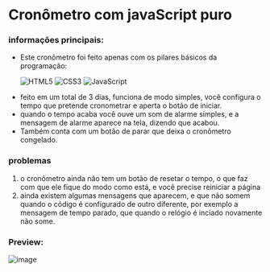 # Cronômetro com javaScript puro

### informações principais:
<ul> 
 <li>
  Este cronômetro foi feito apenas com os pilares básicos da programação:
   
![HTML5](https://img.shields.io/badge/html5-%23E34F26.svg?style=for-the-badge&logo=html5&logoColor=white)
![CSS3](https://img.shields.io/badge/css3-%231572B6.svg?style=for-the-badge&logo=css3&logoColor=white)
![JavaScript](https://img.shields.io/badge/javascript-%23323330.svg?style=for-the-badge&logo=javascript&logoColor=%23F7DF1E) </li>

<li> feito em um total de 3 dias, funciona de modo simples, você configura o tempo que pretende cronometrar e aperta o botão de iniciar. </li>
<li> quando o tempo acaba você ouve um som de alarme simples, e a mensagem de alarme aparece na tela, dizendo que acabou. </li>
<li> Também conta com um botão de parar que deixa o cronômetro congelado. </li>

</ul>


### problemas

<ol>
 <li>
   o cronômetro ainda não tem um botão de resetar o tempo, o que faz com que ele fique do modo como está, e você precise reiniciar a página
 </li>
  <li>
    ainda existem algumas mensagens que aparecem, e que não somem quando o código é configurado de outro diferente, por exemplo a mensagem de tempo parado, que quando o relógio é inciado novamente não some.
  </li>
</ol> 


### Preview:

![image](https://github.com/DanielProgrammer64/StopWhatch_With_js/assets/103775773/e2811da4-16a5-452f-9c0b-8a9e030e11dc)
